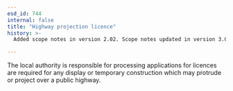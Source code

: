 ```yaml
---
esd_id: 744
internal: false
title: "Highway projection licence"
history: >-
  Added scope notes in version 2.02. Scope notes updated in version 3.00 to include relevant legislation. Term name changed from 'Licence - highway projection' to 'Licences - highway projection' in version 3.00. Name changed to 'Highway projection licence' in version 4.00.

---
```


The local authority is responsible for processing applications for licences are required for any display or temporary construction which may protrude or project over a public highway.


